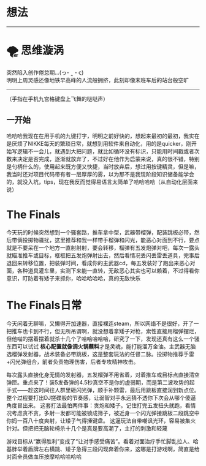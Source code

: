 # 想法

---

# 🌪️ 思维漩涡

突然陷入创作倦怠期...(っ- ‸ - ς)  
明明上周灵感还像地铁早高峰的人流般拥挤，此刻却像末班车后的站台般空旷

---
（手指在手机九宫格键盘上飞舞的哒哒声）  
## 一开始
哈哈哈我现在在用手机的九键打字，明明之前好快的，想起来最初的最初，我实在是厌烦了NIKKE每天的繁琐日常，就想到用软件来自动化，用的是quicker，刚开始写逻辑不一会儿，就遇到大把问题，就比如循环没有标识，只能用时间戳或者次数来决定是否完成，逐渐就放弃了，不过好在他作为启蒙来说，真的很不错，特别是句柄什么的，使用起来既方便又快捷，当时放弃后，想过用按键精灵，但是嘛，我当时还对项目代码带有者一层厚厚的雾，以为那不是我现阶段知识储备能学会的，就没入坑，tips，现在我反而觉得易语言太简单了哈哈哈哈（从自动化层面来说）

# The Finals
今天玩的时候突然想到一个骚套路，推车拿中型，武器带榴弹，配装跳板必带，然后带俩投掷物骚扰，这里推荐和我一样带手榴弹和闪光，能恶心对面到不行，要点就是不要呆在一个地方一直射射射，要会转移，榴弹有五发炮弹对吧，每次一露头就瞄准推车或目标，框框把五发炮弹射出去，然后看情况丢闪丢雷丢道具，完事后退回来转移位置，把装弹时间，看成你的主武器cd，每五发装好了跑出来恶心对面，各种道具灌车里，实测下来能一直转，无敌恶心其实也可以赖着，不过得看你意识，盯防着有矮子来抓你，哈哈哈哈哈，真的无敌快乐


# The Finals日常
  今天闲着无聊嘛，又懒得开加速器，直接裸连steam，所以网络不是很好，开了一把推车也卡到不行，但无所吊谓啊，就没想着拿矮子对枪，索性直接用榴弹摆烂，但他喵的摆着摆着就杀十几个了哈哈哈哈哈，研究了一下，发现还真有这么一个骚东西可以试试
  **核心配置就像调火锅蘸料**才是灵魂，能打能溜万金油。主武器无脑选榴弹发射器，战术装备必带跳板，这是整套玩法的任督二脉。投掷物推荐手雷+闪光弹组合，前者负责物理伤害，后者专攻精神攻击。  

每次露头直接化身无情的发射器，五发榴弹不用省着，对着推车或目标点直接清空弹匣。重点来了！装5发备弹的4.5秒真空不是你的虚弱期，而是第二波攻势的起手式——趁这时间往人群里砸闪光弹，顺手补颗雷，最后用跳板直接润到新点位。整个过程要打出DJ搓碟般的节奏感，让弱智对手永远猜不透你下次会从哪个傻逼角度冒出来。 
   这套打法最怕两件事：贪炮和矮子。记住打完五发扭头就跑，看情况考虑贪不贪，多射一发都可能被锁成筛子，被近身一个闪光弹接跳板二段跳空中你妈一百八十度爽射，让矮子气得捶键盘。 这逼玩法自带嘲讽光环，容易被集火针对。但把把无脑轮椅杀十几个是真是要高潮了，主打的刺激和轻蔑


游戏目标从“赢得胜利”变成了“让对手感受痛苦”。看着对面治疗手忙脚乱拉人、哈基胖举着盾牌左右横跳、矮子急得三段闪现奔着你来，这哪是打游戏啊，简直是给对面全员做血压按摩哈哈哈哈哈
<!--stackedit_data:
eyJoaXN0b3J5IjpbLTE0NjQ0NjEzOTIsMTgwNjI1NzM4NSwzMT
ExMzE1ODUsNTQ4NDUwNDM5LDExNDI0MTI1NzZdfQ==
-->